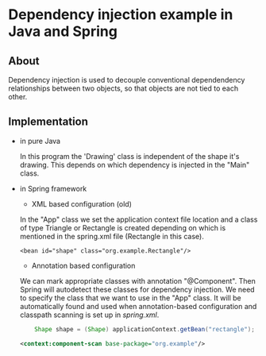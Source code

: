 # Dependency injection example in Java and Spring

## About
Dependency injection is used to decouple conventional dependendency relationships between two objects,
so that objects are not tied to each other.

## Implementation
* in pure Java

    In this program the 'Drawing' class is independent of the shape it's drawing. 
    This depends on which dependency is injected in the "Main" class.
* in Spring framework 
    * XML based configuration (old)

    In the "App" class we set the application context file location and a class of type Triangle or Rectangle is created depending on which is mentioned in the spring.xml file (Rectangle in this case).
    ```
    <bean id="shape" class="org.example.Rectangle"/> 
    ```

    * Annotation based configuration
    
    We can mark appropriate classes with annotation "@Component". Then Spring will autodetect these classes for dependency injection.  We need to specify the class that we want to use in the "App" class. It will be automatically found and used when annotation-based configuration and classpath scanning is set up in _spring.xml_. 
    ```App.java
        Shape shape = (Shape) applicationContext.getBean("rectangle");
    ```

    ``` spring.xml
    <context:component-scan base-package="org.example"/>
    ```


